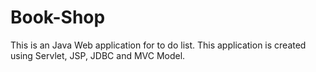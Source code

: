 # Book-Shop
This is an Java Web application for to do list. This application is created using Servlet, JSP, JDBC and MVC Model.
